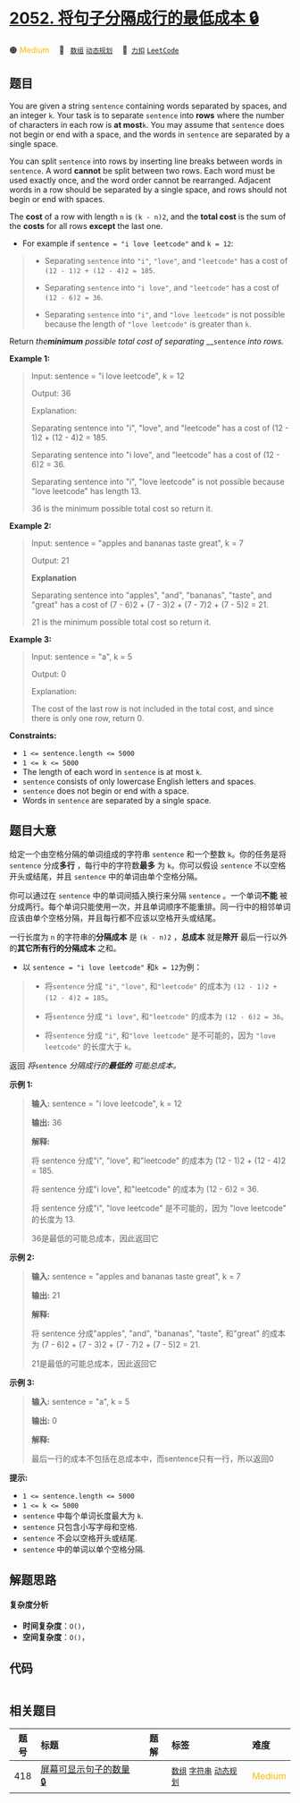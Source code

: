# [2052. 将句子分隔成行的最低成本 🔒](https://2xiao.github.io/leetcode-js/problem/2052.html)

🟠 <font color=#ffb800>Medium</font>&emsp; 🔖&ensp; [`数组`](/tag/array.md) [`动态规划`](/tag/dynamic-programming.md)&emsp; 🔗&ensp;[`力扣`](https://leetcode.cn/problems/minimum-cost-to-separate-sentence-into-rows) [`LeetCode`](https://leetcode.com/problems/minimum-cost-to-separate-sentence-into-rows)

## 题目

You are given a string `sentence` containing words separated by spaces, and an
integer `k`. Your task is to separate `sentence` into **rows** where the
number of characters in each row is **at most**`k`. You may assume that
`sentence` does not begin or end with a space, and the words in `sentence` are
separated by a single space.

You can split `sentence` into rows by inserting line breaks between words in
`sentence`. A word **cannot** be split between two rows. Each word must be
used exactly once, and the word order cannot be rearranged. Adjacent words in
a row should be separated by a single space, and rows should not begin or end
with spaces.

The **cost** of a row with length `n` is `(k - n)2`, and the **total cost** is
the sum of the **costs** for all rows **except** the last one.

  * For example if `sentence = "i love leetcode"` and `k = 12`: 
> 
> * Separating `sentence` into `"i"`, `"love"`, and `"leetcode"` has a cost of `(12 - 1)2 + (12 - 4)2 = 185`.
> 
> * Separating `sentence` into `"i love"`, and `"leetcode"` has a cost of `(12 - 6)2 = 36`.
> 
> * Separating `sentence` into `"i"`, and `"love leetcode"` is not possible because the length of `"love leetcode"` is greater than `k`.

Return _the**minimum** possible total cost of separating_ __`sentence` _into
rows._



**Example 1:**

> Input: sentence = "i love leetcode", k = 12
> 
> Output: 36
> 
> Explanation:
> 
> Separating sentence into "i", "love", and "leetcode" has a cost of (12 - 1)2 + (12 - 4)2 = 185.
> 
> Separating sentence into "i love", and "leetcode" has a cost of (12 - 6)2 = 36.
> 
> Separating sentence into "i", "love leetcode" is not possible because "love leetcode" has length 13.
> 
> 36 is the minimum possible total cost so return it.

**Example 2:**

> Input: sentence = "apples and bananas taste great", k = 7
> 
> Output: 21
> 
> **Explanation**
> 
> Separating sentence into "apples", "and", "bananas", "taste", and "great" has a cost of (7 - 6)2 + (7 - 3)2 + (7 - 7)2 + (7 - 5)2 = 21.
> 
> 21 is the minimum possible total cost so return it.

**Example 3:**

> Input: sentence = "a", k = 5
> 
> Output: 0
> 
> Explanation:
> 
> The cost of the last row is not included in the total cost, and since there is only one row, return 0.

**Constraints:**

  * `1 <= sentence.length <= 5000`
  * `1 <= k <= 5000`
  * The length of each word in `sentence` is at most `k`.
  * `sentence` consists of only lowercase English letters and spaces.
  * `sentence` does not begin or end with a space.
  * Words in `sentence` are separated by a single space.


## 题目大意

给定一个由空格分隔的单词组成的字符串 `sentence` 和一个整数 `k`。你的任务是将 `sentence` 分成**多行**
，每行中的字符数**最多** 为 `k`。你可以假设 `sentence` 不以空格开头或结尾，并且 `sentence` 中的单词由单个空格分隔。

你可以通过在 `sentence` 中的单词间插入换行来分隔 `sentence` 。一个单词**不能**
被分成两行。每个单词只能使用一次，并且单词顺序不能重排。同一行中的相邻单词应该由单个空格分隔，并且每行都不应该以空格开头或结尾。

一行长度为 `n` 的字符串的**分隔成本** 是 `(k - n)2` ，**总成本** 就是**除开** 最后一行以外的**其它所有行的分隔成本**
之和。

  * 以 `sentence = "i love leetcode"` 和`k = 12`为例： 
> 
> * 将`sentence` 分成 `"i"`, `"love"`, 和`"leetcode"` 的成本为 `(12 - 1)2 + (12 - 4)2 = 185`。
> 
> * 将`sentence` 分成 `"i love"`, 和`"leetcode"` 的成本为 `(12 - 6)2 = 36`。
> 
> * 将`sentence` 分成 `"i"`, 和`"love leetcode"` 是不可能的，因为 `"love leetcode"` 的长度大于 `k`。

返回 _将_`sentence` _分隔成行的**最低的** 可能总成本。_



**示例 1:**

> 
> 
> 
> 
> 
> **输入:** sentence = "i love leetcode", k = 12
> 
> **输出:** 36
> 
> **解释:**
> 
> 将 sentence 分成"i", "love", 和"leetcode" 的成本为 (12 - 1)2 + (12 - 4)2 = 185.
> 
> 将 sentence 分成"i love", 和"leetcode" 的成本为 (12 - 6)2 = 36.
> 
> 将 sentence 分成"i", "love leetcode" 是不可能的，因为 "love leetcode" 的长度为 13.
> 
> 36是最低的可能总成本，因此返回它
> 
> 

**示例 2:**

> 
> 
> 
> 
> 
> **输入:** sentence = "apples and bananas taste great", k = 7
> 
> **输出:** 21
> 
> **解释:**
> 
> 将 sentence 分成"apples", "and", "bananas", "taste", 和"great" 的成本为 (7 - 6)2 + (7 - 3)2 + (7 - 7)2 + (7 - 5)2 = 21.
> 
> 21是最低的可能总成本，因此返回它
> 
> 

**示例 3:**

> 
> 
> 
> 
> 
> **输入:** sentence = "a", k = 5
> 
> **输出:** 0
> 
> **解释:**
> 
> 最后一行的成本不包括在总成本中，而sentence只有一行，所以返回0



**提示:**

  * `1 <= sentence.length <= 5000`
  * `1 <= k <= 5000`
  * `sentence` 中每个单词长度最大为 `k`.
  * `sentence` 只包含小写字母和空格.
  * `sentence` 不会以空格开头或结尾.
  * `sentence` 中的单词以单个空格分隔.


## 解题思路

#### 复杂度分析

- **时间复杂度**：`O()`，
- **空间复杂度**：`O()`，

## 代码

```javascript

```

## 相关题目

<!-- prettier-ignore -->
| 题号 | 标题 | 题解 | 标签 | 难度 |
| :------: | :------ | :------: | :------ | :------ |
| 418 | [屏幕可显示句子的数量 🔒](https://leetcode.com/problems/sentence-screen-fitting) |  |  [`数组`](/tag/array.md) [`字符串`](/tag/string.md) [`动态规划`](/tag/dynamic-programming.md) | <font color=#ffb800>Medium</font> |